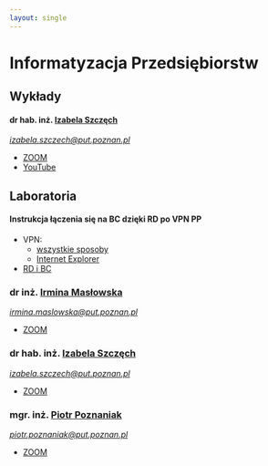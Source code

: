 ```yaml
---
layout: single
---
```

# Informatyzacja Przedsiębiorstw

## Wykłady
#### dr hab. inż. [Izabela Szczęch](http://www.cs.put.poznan.pl/iszczech/Informatyzacja_przedsiebiorstw.html)
*izabela.szczech@put.poznan.pl*
- [ZOOM](https://us02web.zoom.us/j/88028220570?pwd=NC9wN01IUG90cmRqWXFUYldhbkQ5UT09)
- [YouTube](https://www.youtube.com/playlist?list=PLMkIxFYizNdEZCPZOkb4riUEbOauDy-rz)

## Laboratoria
#### Instrukcja łączenia się na BC dzięki RD po VPN PP
- VPN: 
  - [wszystkie sposoby](https://instrukcje.put.poznan.pl/category/vpn/)
  - [Internet Explorer](https://instrukcje.put.poznan.pl/konfiguracja-klienta-vpn-poprzez-przegladarke-internet-explorer-w-systemie-operacyjnym-windows-10/)
- [RD i BC](https://ekursy.put.poznan.pl/pluginfile.php/835802/mod_resource/content/2/instrukcja_logowania_BC.pdf)

### dr inż. [Irmina Masłowska](http://www.cs.put.poznan.pl/imaslowska/ip%20stac/)
*irmina.maslowska@put.poznan.pl*
- [ZOOM](https://us02web.zoom.us/j/81454694178?pwd=RURDUkFNMWFzOEsvamxVRlFueHBVZz09)

### dr hab. inż. [Izabela Szczęch](http://www.cs.put.poznan.pl/iszczech/Informatyzacja_przedsiebiorstw.html)
*izabela.szczech@put.poznan.pl*
- [ZOOM](https://us02web.zoom.us/j/81534962423?pwd=akRlR2RMcE9rOU1GL2w1OW1ackZWZz09)

### mgr. inż. [Piotr Poznaniak]()
*piotr.poznaniak@put.poznan.pl*
- [ZOOM](https://us02web.zoom.us/j/83641976573?pwd=bk9QZlo2S29JVHdabjVnY0M3NVNoQT09)
